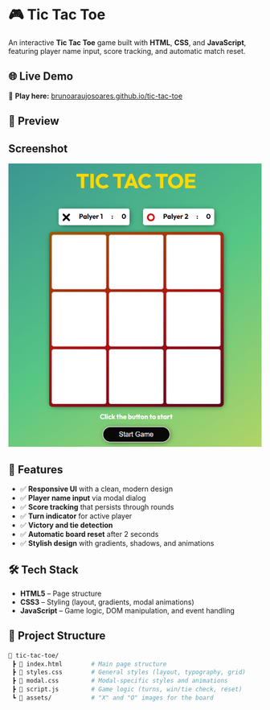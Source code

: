 # 🎮 Tic Tac Toe  

An interactive **Tic Tac Toe** game built with **HTML**, **CSS**, and **JavaScript**, featuring player name input, score tracking, and automatic match reset.  

## 🌐 Live Demo  

🔗 **Play here:** [brunoaraujosoares.github.io/tic-tac-toe](https://brunoaraujosoares.github.io/tic-tac-toe/)  

## 📸 Preview  

## Screenshot  
![Game Preview](assets/screenshot.png)  

## 🚀 Features  

- ✅ **Responsive UI** with a clean, modern design  
- ✅ **Player name input** via modal dialog  
- ✅ **Score tracking** that persists through rounds  
- ✅ **Turn indicator** for active player  
- ✅ **Victory and tie detection**  
- ✅ **Automatic board reset** after 2 seconds  
- ✅ **Stylish design** with gradients, shadows, and animations  

## 🛠️ Tech Stack  

- **HTML5** – Page structure  
- **CSS3** – Styling (layout, gradients, modal animations)  
- **JavaScript** – Game logic, DOM manipulation, and event handling  

## 📂 Project Structure  

```bash
📁 tic-tac-toe/
 ┣ 📄 index.html        # Main page structure
 ┣ 📄 styles.css        # General styles (layout, typography, grid)
 ┣ 📄 modal.css         # Modal-specific styles and animations
 ┣ 📄 script.js         # Game logic (turns, win/tie check, reset)
 ┗ 📁 assets/           # "X" and "O" images for the board
